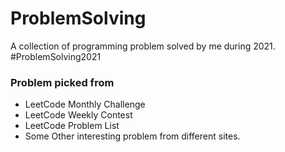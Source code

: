 # ProblemSolving
A collection of programming problem solved by me during 2021. #ProblemSolving2021


### Problem picked from
- LeetCode Monthly Challenge
- LeetCode Weekly Contest
- LeetCode Problem List
- Some Other interesting problem from different sites.

